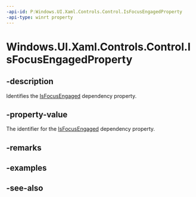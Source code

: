 ```yaml
---
-api-id: P:Windows.UI.Xaml.Controls.Control.IsFocusEngagedProperty
-api-type: winrt property
---
```


<!-- Property syntax
public Windows.UI.Xaml.DependencyProperty IsFocusEngagedProperty { get; }
-->

# Windows.UI.Xaml.Controls.Control.IsFocusEngagedProperty

## -description
Identifies the [IsFocusEngaged](control_isfocusengaged.md) dependency property.



## -property-value
The identifier for the [IsFocusEngaged](control_isfocusengaged.md) dependency property.

## -remarks

## -examples

## -see-also
